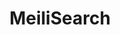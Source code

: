 ---
blog: https://blog.meilisearch.com/
codehost: https://github.com/https://github.com/meilisearch/MeiliSearch
linkedin: https://linkedin.com/company/meilisearch
logohandle: meilisearch
sort: meilisearch
title: MeiliSearch
twitter: https://x.com/meilisearch
website: https://www.meilisearch.com/
---